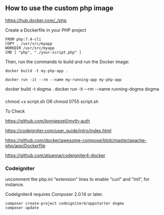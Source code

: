 ## How to use the custom php image  

https://hub.docker.com/_/php

Create a Dockerfile in your PHP project

```
FROM php:7.4-cli
COPY . /usr/src/myapp
WORKDIR /usr/src/myapp
CMD [ "php", "./your-script.php" ]
```

Then, run the commands to build and run the Docker image:

`docker build -t my-php-app .`

`docker run -it --rm --name my-running-app my-php-app`




docker build -t dogma .
docker run -it --rm --name running-dogma dogma 


###

chmod +x script.sh
OR
chmod 0755 script.sh




To Check

https://github.com/lonnieezell/myth-auth

https://codeigniter.com/user_guide/intro/index.html

https://github.com/docker/awesome-compose/blob/master/apache-php/app/Dockerfile

https://github.com/atsanna/codeigniter4-docker




### Codeigniter
uncomment the php.ini “extension” lines to enable “curl” and “intl”, for instance.

CodeIgniter4 requires Composer 2.0.14 or later.

```
composer create-project codeigniter4/appstarter dogma
composer update
```
